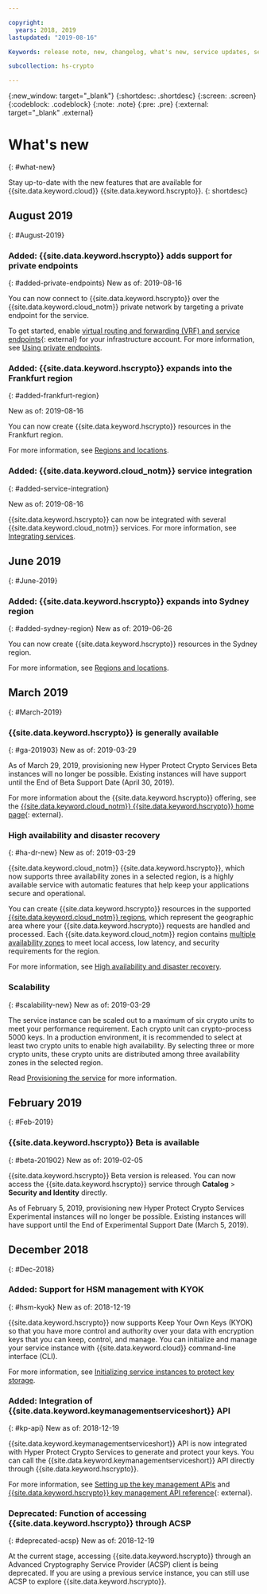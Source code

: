 ```yaml
---

copyright:
  years: 2018, 2019
lastupdated: "2019-08-16"

Keywords: release note, new, changelog, what's new, service updates, service bulletin

subcollection: hs-crypto

---
```


{:new_window: target="_blank"}
{:shortdesc: .shortdesc}
{:screen: .screen}
{:codeblock: .codeblock}
{:note: .note}
{:pre: .pre}
{:external: target="_blank" .external}

# What's new
{: #what-new}

Stay up-to-date with the new features that are available for {{site.data.keyword.cloud}} {{site.data.keyword.hscrypto}}.
{: shortdesc}

## August 2019
{: #August-2019}

<!-- ### Added: {{site.data.keyword.hscrypto}} Cloud HSM now supports EP11 cryptographic operations over gRPC
{: #added-EP11}
New as of: 2019-08-15

The managed cloud Hardware Security Module (HSM) supports Enterprise Public-Key Cryptography Standards (PKCS) #11, so your applications can integrate cryptographic operations like digital signing and validation via Enterprise PKCS#11 (EP11) API. The EP11 library provides an interface very similar to the industry-standard PKCS #11 API.

{{site.data.keyword.hscrypto}} provides a set of Enterprise PKCS #11 (EP11) APIs over gRPC calls (also referred to as *GREP11*), with which, all the Crypto functions are executed in HSM on cloud. GREP11 is designed to be a stateless interface for cloud programs.

For more information on the GREP11 API, see [EP11 introduction](/docs/services/hs-crypto/hs-crypto?topic=hs-crypto-enterprise_PKCS11_overview) and [GREP11 API reference](/docs/services/hs-crypto?topic=hs-crypto-grep11-api-ref). -->

### Added: {{site.data.keyword.hscrypto}} adds support for private endpoints
{: #added-private-endpoints}
New as of: 2019-08-16

You can now connect to {{site.data.keyword.hscrypto}} over the {{site.data.keyword.cloud_notm}} private network by targeting a private endpoint for the service.

To get started, enable [virtual routing and forwarding (VRF) and service endpoints](/docs/account?topic=account-vrf-service-endpoint){: external} for your infrastructure account. For more information, see [Using private endpoints](/docs/services/hs-crypto?topic=hs-crypto-private-endpoints).

<!-- The private endpoint is currently only available for the key management service.
{: note} -->

### Added: {{site.data.keyword.hscrypto}} expands into the Frankfurt region
{: #added-frankfurt-region}

New as of: 2019-08-16

You can now create {{site.data.keyword.hscrypto}} resources in the Frankfurt region.

For more information, see [Regions and locations](/docs/services/hs-crypto?topic=hs-crypto-regions).

### Added: {{site.data.keyword.cloud_notm}} service integration
{: #added-service-integration}

New as of: 2019-08-16

{{site.data.keyword.hscrypto}} can now be integrated with several {{site.data.keyword.cloud_notm}} services. For more information, see [Integrating services](/docs/services/hs-crypto?topic=hs-crypto-integrate-services). 

## June 2019
{: #June-2019}

### Added: {{site.data.keyword.hscrypto}} expands into Sydney region
{: #added-sydney-region}
New as of: 2019-06-26

You can now create {{site.data.keyword.hscrypto}} resources in the Sydney region.

For more information, see [Regions and locations](/docs/services/hs-crypto?topic=hs-crypto-regions).

## March 2019
{: #March-2019}

### {{site.data.keyword.hscrypto}} is generally available
{: #ga-201903}
New as of: 2019-03-29

As of March 29, 2019, provisioning new Hyper Protect Crypto Services Beta instances will no longer be possible. Existing instances will have support until the End of Beta Support Date (April 30, 2019).

<!-- See [Migrating keys from a Beta service instance](/docs/services/hs-crypto/transition-keys.html) for information on migrating keys to a production service instance. -->

For more information about the {{site.data.keyword.hscrypto}} offering, see the [{{site.data.keyword.cloud_notm}} {{site.data.keyword.hscrypto}} home page](https://www.ibm.com/cloud/hyper-protect-crypto){: external}.

### High availability and disaster recovery
{: #ha-dr-new}
New as of: 2019-03-29

{{site.data.keyword.cloud_notm}} {{site.data.keyword.hscrypto}}, which now supports three availability zones in a selected region, is a highly available service with automatic features that help keep your applications secure and operational.

You can create {{site.data.keyword.hscrypto}} resources in the supported [{{site.data.keyword.cloud_notm}} regions](/docs/services/hs-crypto?topic=hs-crypto-regions), which represent the geographic area where your {{site.data.keyword.hscrypto}} requests are handled and processed. Each {{site.data.keyword.cloud_notm}} region contains [multiple availability zones](https://www.ibm.com/cloud/blog/announcements/expansion-availability-zones-global-regions) to meet local access, low latency, and security requirements for the region.

For more information, see [High availability and disaster recovery](/docs/services/hs-crypto?topic=hs-crypto-ha-dr).

### Scalability
{: #scalability-new}
New as of: 2019-03-29

The service instance can be scaled out to a maximum of six crypto units to meet your performance requirement. Each crypto unit can crypto-process 5000 keys. In a production environment, it is recommended to select at least two crypto units to enable high availability. By selecting three or more crypto units, these crypto units are distributed among three availability zones in the selected region.

Read [Provisioning the service](/docs/services/hs-crypto?topic=hs-crypto-provision) for more information.

## February 2019
{: #Feb-2019}

### {{site.data.keyword.hscrypto}} Beta is available
{: #beta-201902}
New as of: 2019-02-05

{{site.data.keyword.hscrypto}} Beta version is released. You can now access the {{site.data.keyword.hscrypto}} service through **Catalog** > **Security and Identity** directly.

As of February 5, 2019, provisioning new Hyper Protect Crypto Services Experimental instances will no longer be possible. Existing instances will have support until the End of Experimental Support Date (March 5, 2019).

## December 2018
{: #Dec-2018}

### Added: Support for HSM management with KYOK
{: #hsm-kyok}
New as of: 2018-12-19

{{site.data.keyword.hscrypto}} now supports Keep Your Own Keys (KYOK) so that you have more control and authority over your data with encryption keys that you can keep, control, and manage. You can initialize and manage your service instance with {{site.data.keyword.cloud}} command-line interface (CLI).

For more information, see [Initializing service instances to protect key storage](/docs/services/hs-crypto?topic=hs-crypto-initialize-hsm).

### Added: Integration of {{site.data.keyword.keymanagementserviceshort}} API
{: #kp-api}
New as of: 2018-12-19

{{site.data.keyword.keymanagementserviceshort}} API is now integrated with Hyper Protect Crypto Services to generate and protect your keys. You can call the {{site.data.keyword.keymanagementserviceshort}} API directly through {{site.data.keyword.hscrypto}}.

For more information, see [Setting up the key management APIs](/docs/services/hs-crypto?topic=hs-crypto-set-up-kms-api) and [{{site.data.keyword.hscrypto}} key management API reference](https://{DomainName}/apidocs/hs-crypto){: external}.

### Deprecated: Function of accessing {{site.data.keyword.hscrypto}} through ACSP
{: #deprecated-acsp}
New as of: 2018-12-19

At the current stage, accessing {{site.data.keyword.hscrypto}} through an Advanced Cryptography Service Provider (ACSP) client is being deprecated. If you are using a previous service instance, you can still use ACSP to explore {{site.data.keyword.hscrypto}}.
